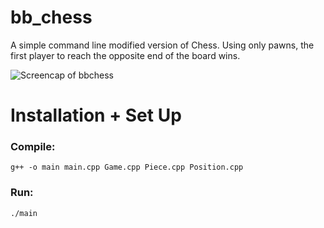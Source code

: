 # bb_chess

A simple command line modified version of Chess. Using only pawns, the first player to reach the opposite end of the board wins. 

![Screencap of bbchess](https://i.imgur.com/FlWBOY3.png=200x200)

# Installation + Set Up

### Compile:

	g++ -o main main.cpp Game.cpp Piece.cpp Position.cpp

### Run:

	./main
